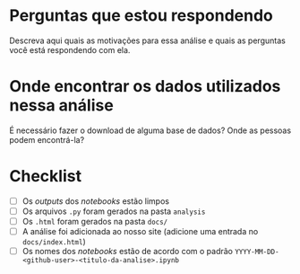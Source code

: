 # Perguntas que estou respondendo

Descreva aqui quais as motivações para essa análise e quais
as perguntas você está respondendo com ela.

# Onde encontrar os dados utilizados nessa análise

É necessário fazer o download de alguma base de dados?
Onde as pessoas podem encontrá-la?

# Checklist

- [ ] Os _outputs_ dos _notebooks_ estão limpos
- [ ] Os arquivos `.py` foram gerados na pasta `analysis`
- [ ] Os `.html` foram gerados na pasta `docs/`
- [ ] A análise foi adicionada ao nosso site (adicione uma entrada no `docs/index.html`)
- [ ] Os nomes dos _notebooks_ estão de acordo com o padrão `YYYY-MM-DD-<github-user>-<titulo-da-analise>.ipynb`
